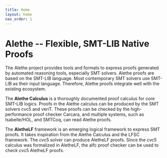 ```yaml
---
title: Home
layout: home
nav_order: 1
---
```


# Alethe -- Flexible, SMT-LIB Native Proofs

The Alethe project provides tools and formats to express proofs generated by automated reasoning tools, especially SMT solvers.  Alethe proofs are based on the SMT-LIB language.  Most contemporary SMT solvers use SMT-LIB as their input language.  Therefore, Alethe proofs integrate well with the existing ecosystem.

The **Alethe Calculus** is a thoroughly documented proof calculus for core SMT-LIB logics.  Proofs in the Alethe calculus can be produced by the SMT solvers cvc5 and veriT.   These proofs can be checked by the high-performance proof checker Carcara, and multiple systems, such as Isabelle/HOL, and SMTCoq, can read Alethe proofs.

The **AletheLF** framework is an emerging logical framework to express SMT proofs.  It takes inspiration from the Alethe Calculus and the LFSC framework.  The cvc5 solver can produce AletheLF proofs.  Since the cvc5 calculus was formalized in AletheLF, the alfc proof checker can be used to check cvc5 AletheLF proofs.

